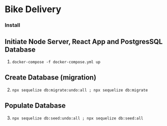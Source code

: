 # Bike Delivery

### Install

## Initiate Node Server, React App and PostgresSQL Database

1. ```docker-compose -f docker-compose.yml up```

## Create Database (migration)

2. ```npx sequelize db:migrate:undo:all ; npx sequelize db:migrate```

## Populate Database
3. ```npx sequelize db:seed:undo:all ; npx sequelize db:seed:all```
